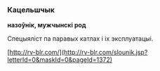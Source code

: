 ### Кацельшчык
**назоўнік, мужчынскі род**

Спецыяліст па паравых катлах і іх эксплуатацыі.

<a rel="author">[http://rv-blr.com/](http://rv-blr.com/slounik.jsp?letterId=0&maskId=0&pageId=1372)</a>
